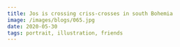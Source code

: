 ```yaml
---
title: Jos is crossing criss-crosses in south Bohemia
image: /images/blogs/065.jpg
date: 2020-05-30
tags: portrait, illustration, friends
---
```

